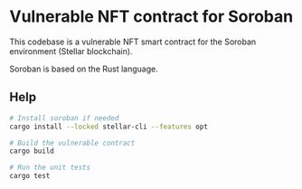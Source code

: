 # Vulnerable NFT contract for Soroban

This codebase is a vulnerable NFT smart contract for the Soroban environment (Stellar blockchain).

Soroban is based on the Rust language.

## Help

```bash
# Install soroban if needed
cargo install --locked stellar-cli --features opt

# Build the vulnerable contract
cargo build

# Run the unit tests
cargo test
```






